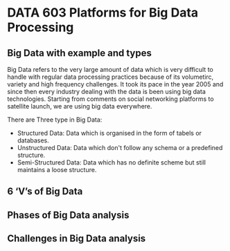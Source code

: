 # DATA 603 Platforms for Big Data Processing

## Big Data with example and types
Big Data refers to the very large amount of data which is very difficult to handle with regular data processing practices because of its volumetirc, variety and high frequency challenges. It took its pace in the year 2005 and since then every industry dealing with the data is been using big data technologies. Starting from comments on social networking platforms to satellite launch, we are using big data everywhere.

There are Three type in Big Data:
- Structured Data: Data which is organised in the form of tabels or databases.
- Unstructured Data: Data which don't follow any schema or a predefined structure.
- Semi-Structured Data: Data which has no definite scheme but still maintains a loose structure.

## 6 ‘V’s of Big Data

## Phases of Big Data analysis

## Challenges in Big Data analysis
